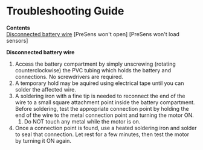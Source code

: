 # Troubleshooting Guide

**Contents**  
[Disconnected battery wire](#Disconnected_battery_wire)
[PreSens won't open]
[PreSens won't load sensors]

<a name="Disconnected_battery_wire"></a> **Disconnected battery wire**
1. Access the battery compartment by simply unscrewing (rotating counterclockwise) the PVC tubing which holds the battery and connections.  No screwdrivers are required.
1. A temporary hold may be aquired using electrical tape until you can solder the affected wire.
1. A soldering iron with a fine tip is needed to reconnect the end of the wire to a small square attachment point inside the battery compartment.  Before soldering, test the appropriate connection point by holding the end of the wire to the metal connection point and turning the motor ON. 
    1. Do NOT touch any metal while the motor is on.
1. Once a connection point is found, use a heated soldering iron and solder to seal that connection.  Let rest for a few minutes, then test the motor by turning it ON again.

